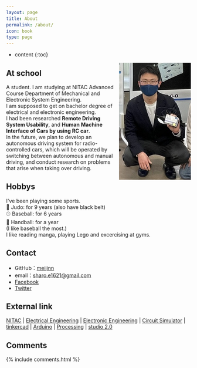 ```yaml
---
layout: page
title: About
permalink: /about/
icon: book
type: page
---
```


* content
{:toc}

<img src="../img/me.jpg" alt="me" align="right">

## At school

A student.
I am studying at NITAC Advanced Course Department of Mechanical and Electronic System Engineering.
<br />
I am supposed to get on bachelor degree of electrical and electronic engineering.
<br />
I had been researched **Remote Driving System Usability**,
and **Human Machine Interface of Cars by using RC car**.
<br />
In the future, we plan to develop an autonomous driving system for radio-controlled cars, which will be operated by switching between autonomous and manual driving, and conduct research on problems that arise when taking over driving.

## Hobbys
I've been playing some sports.<br />
🥋 Judo: for 9 years (also have black belt)<br />
⚾ Baseball: for 6 years<br />
🤾 Handball: for a year<br />
(I like baseball the most.)
<br />
I like reading manga, playing Lego and excercising at gyms.

## Contact

* GitHub：[meijinn](https://github.com/meijinn)
* email：sharo.e1621@gmail.com
* [Facebook](https://www.facebook.com/takahashi2001)
* [Twitter](https://www.twitter.com/nitac_dd)

## External link

[NITAC](https://www.akashi.ac.jp/english/) \| [Electrical Engineering](https://en.wikipedia.org/wiki/Electrical_engineering) \| [Electronic Engineering](https://en.wikipedia.org/wiki/Electronic_engineering) \| [Circuit Simulator](http://www.falstad.com/circuit/) \| [tinkercad](https://www.tinkercad.com/) \| [Arduino](https://www.arduino.cc) \| [Processing](https://processing.org/) \| [studio 2.0](https://www.bricklink.com/v3/studio/download.page)

## Comments

{% include comments.html %}
